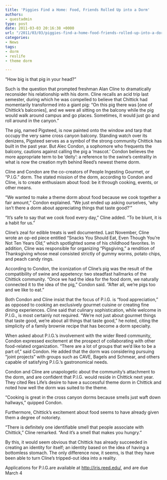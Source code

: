 ```yaml
---
title: 'Piggies Find a Home: Food, Friends Rolled Up into a Dorm'
authors:
- questadmin
type: post
date: 2011-03-03 20:16:38 +0000
url: "/2011/03/03/piggies-find-a-home-food-friends-rolled-up-into-a-dorm/"
categories:
- News
tags:
- dorm
- reslife
- theme dorm

---
```

“How big is that pig in your head?”

Such is the question that prompted freshman Alan Cline to dramatically reconsider his relationship with his dorm. Cline recalls an acid trip last semester, during which he was compelled to believe that Chittick had momentarily transformed into a giant pig: “On this pig there was [one of Chittick’s balconies], and we were all sitting on the balcony while the pig would walk around campus and go places. Sometimes, it would just go and roll around in the canyon.”

The pig, named Pigsteed, is now painted onto the window and tarp that occupy the very same cross canyon balcony. Standing watch over its denizens, Pigsteed serves as a symbol of the strong community Chittick has built in the past year. But Alec Condon, a sophomore who frequents the balcony, cautions against calling the pig a ‘mascot.’ Condon believes the more appropriate term to be ‘deity’: a reference to the swine’s centrality in what is now the creation myth behind Reed’s newest theme dorm.

Cline and Condon are the co-creators of People Ingesting Gourmet, or “P.I.G.” dorm. The stated mission of the dorm, according to Condon and Cline, is to create enthusiasm about food: be it through cooking, events, or other means.

“We wanted to make a theme dorm about food because we cook together a fair amount,” Condon explained. “We just ended up asking ourselves, ‘why isn’t there a dorm about appreciating things that taste good?’”

“It’s safe to say that we cook food every day,” Cline added. “To be blunt, it is a habit for us.”

Cline’s zeal for edible treats is well documented. Last November, Cline wrote an op-ed piece entitled “Snacks You Should Eat, Even Though You’re Not Ten Years Old,” which spotlighted some of his childhood favorites. In addition, Cline was responsible for organizing “Pigsgiving,” a rendition of Thanksgiving whose meal consisted strictly of gummy worms, potato chips, and peach candy rings.

According to Condon, the iconization of Cline’s pig was the result of the compatibility of swine and appetency: two steadfast hallmarks of the Chittick community. “Once we had the idea for the food dorm, we naturally connected it to the idea of the pig,” Condon said. “After all, we’re pigs too and we like to eat.”

Both Condon and Cline insist that the focus of P.I.G. is “food appreciation,” as opposed to cooking an exclusively gourmet cuisine or creating fine dining experiences. Cline said that culinary sophistication, while welcome in P.I.G., is most certainly not required. “We’re not just about gourmet things that taste good, we’re about all things that taste good,” he noted, citing the simplicity of a family brownie recipe that has become a dorm specialty.

When asked about P.I.G.’s involvement with the wider Reed community, Condon expressed excitement at the prospect of collaborating with other food-related organization. “There are a lot of groups that we’d like to be a part of,” said Condon. He added that the dorm was considering pursuing “joint projects” with groups such as CAVE, Bagels and Schmear, and others capable of satisfying P.I.G.’s gastronomical needs.

Condon and Cline are unapologetic about the community’s attachment to the dorm, and are confident that P.I.G. would reside in Chittick next year. They cited Res Life’s desire to have a successful theme dorm in Chittick and noted how well the dorm was suited to the theme.

“Cooking is great in the cross canyon dorms because smells just waft down hallways,” quipped Condon.

Furthermore, Chittick’s excitement about food seems to have already given them a degree of notoriety.

“There is definitely one identifiable smell that people associate with Chittick,” Cline remarked. “And it’s a smell that makes you hungry.”

By this, it would seem obvious that Chittick has already succeeded in creating an identity for itself; an identity based on the idea of having a bottomless stomach. The only difference now, it seems, is that they have been able to turn Cline’s tripped-out idea into a reality.

Applications for P.I.G.are available at <http://iris.reed.edu/>, and are due March 4